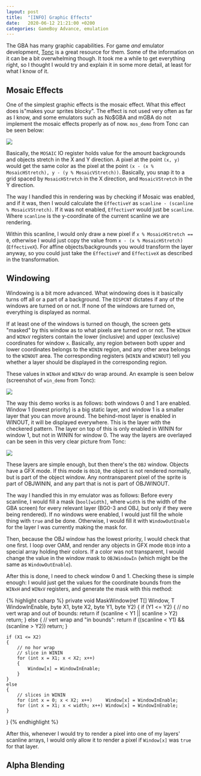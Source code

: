 ```yaml
---
layout: post
title:  "[INFO] Graphic Effects"
date:   2020-06-12 21:21:00 +0200
categories: GameBoy Advance, emulation
---
```

The GBA has many graphic capabilities. For game _and_ emulator development, [Tonc](https://www.coranac.com/tonc/text/) is a great resource for them. Some of the information on it can be a bit overwhelming though. It took me a while to get everything right, so I thought I would try and explain it in some more detail, at least for what I know of it.

## Mosaic Effects

One of the simplest graphic effects is the mosaic effect. What this effect does is"makes your sprites blocky". The effect is not used very often as far as I know, and some emulators such as No$GBA and mGBA do not implement the mosaic effects properly as of now. `mos_demo` from Tonc can be seen below:

<img src="{{site.baseurl}}/Images/GBA/GFX/mosaic.PNG">

Basically, the `MOSAIC` IO register holds value for the amount backgrounds and objects stretch in the X and Y direction. A pixel at the point `(x, y)` would get the same color as the pixel at the point `(x - (x % MosaicHStretch), y - (y % MosaicVStretch))`. Basically, you snap it to a grid spaced by `MosaicHStretch` in the X direction, and `MosaicVStretch` in the Y direction.

The way I handled this in rendering was by checking if Mosaic was enabled, and if it was, then I would calculate the `EffectiveY` as `scanline - (scanline % MosaicVStretch)`. If it was not enabled, `EffectiveY` would just be `scanline`. Where `scanline` is the y-coordinate of the current scanline we are rendering.

Within this scanline, I would only draw a new pixel if `x % MosaicHStretch == 0`, otherwise I would just copy the value from `x - (x % MosaicHStretch)` (`EffectiveX`). For affine objects/backgrounds you would transform the layer anyway, so you could just take the `EffectiveY` and `EffectiveX` as described in the transformation.

## Windowing

Windowing is a bit more advanced. What windowing does is it basically turns off all or a part of a background. The `DISPCNT` dictates if any of the windows are turned on or not. If none of the windows are turned on, everything is displayed as normal.

If at least one of the windows is turned on though, the screen gets "masked" by this window as to what pixels are turned on or not. The `WINxH` and `WINxV` registers contain the lower (inclusive) and upper (exclusive) coordinates for window `x`. Basically, any region between both upper and lower coordinates belongs to the `WININ` region, and any other area belongs to the `WINOUT` area. The corresponding registers (`WININ` and `WINOUT`) tell you whether a layer should be displayed in the corresponding region.

These values in `WINxH` and `WINxV` do wrap around. An example is seen below (screenshot of `win_demo` from Tonc):

<img src="{{site.baseurl}}/Images/GBA/GFX/windowing.PNG">

The way this demo works is as follows: both windows 0 and 1 are enabled. Window 1 (lowest priority) is a big static layer, and window 1 is a smaller layer that you can move around. The behind-most layer is enabled in WINOUT, it will be displayed everywhere. This is the layer with the checkered pattern. The layer on top of this is only enabled in WININ for window 1, but not in WININ for window 0. The way the layers are overlayed can be seen in this very clear picture from Tonc:

<img src="{{site.baseurl}}/Images/GBA/GFX/tonc_win_demo.png">

These layers are simple enough, but then there's the `OBJ` window. Objects have a GFX mode. If this mode is `0b10`, the object is not rendered normally, but is part of the object window. Any nontransparent pixel of the sprite is part of OBJWININ, and any part that is not is part of OBJWINOUT.

The way I handled this in my emulator was as follows: Before every scanline, I would fill a mask (`bool[width]`, where `width` is the width of the GBA screen) for every relevant layer (BG0-3 and OBJ, but only if they were being rendered). If no windows were enabled, I would just fill the whole thing with `true` and be done. Otherwise, I would fill it with `WindowOutEnable` for the layer I was currently making the mask for.

Then, because the OBJ window has the lowest priority, I would check that one first. I loop over OAM, and render any objects in GFX mode `0b10` into a special array holding their colors. If a color was not transparent, I would change the value in the window mask to `OBJWindowIn` (which might be the same as `WindowOutEnable`).

After this is done, I need to check window 0 and 1. Checking these is simple enough: I would just get the values for the coordinate bounds from the `WINxH` and `WINxV` registers, and generate the mask with this method:

{% highlight csharp %}
private void MaskWindow<T>(ref T[] Window, T WindowInEnable, byte X1, byte X2, byte Y1, byte Y2)
{
    if (Y1 <= Y2)
    {
        // no vert wrap and out of bounds: return
        if (scanline < Y1 || scanline > Y2) return;
    }
    else
    {
        // vert wrap and "in bounds": return
        if ((scanline < Y1) && (scanline > Y2)) return;
    }

    if (X1 <= X2)
    {
        // no hor wrap
        // slice in WININ
        for (int x = X1; x < X2; x++)
        {
            Window[x] = WindowInEnable;
        }
    }
    else
    {
        // slices in WININ
        for (int x = 0; x < X2; x++)     Window[x] = WindowInEnable;
        for (int x = X1; x < width; x++) Window[x] = WindowInEnable;
    }
}
{% endhighlight %}

After this, whenever I would try to render a pixel into one of my layers' scanline arrays, I would only allow it to render a pixel if `Window[x]` was `true` for that layer.

## Alpha Blending
